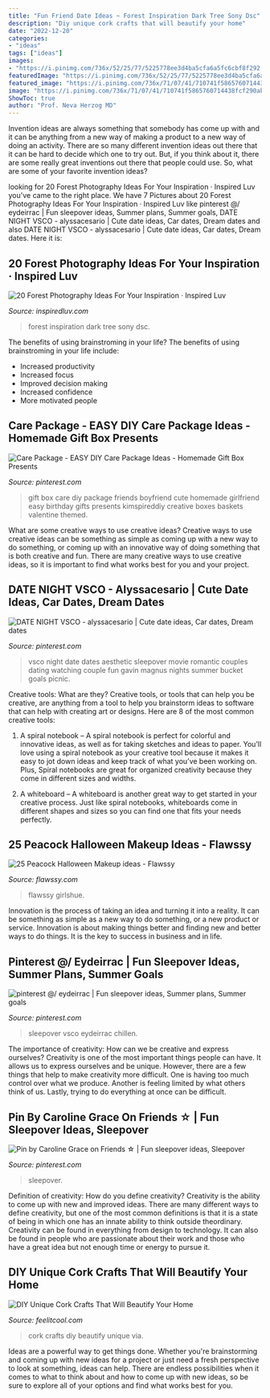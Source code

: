 ```yaml
---
title: "Fun Friend Date Ideas ~ Forest Inspiration Dark Tree Sony Dsc"
description: "Diy unique cork crafts that will beautify your home"
date: "2022-12-20"
categories:
- "ideas"
tags: ["ideas"]
images:
- "https://i.pinimg.com/736x/52/25/77/5225778ee3d4ba5cfa6a5fc6cbf8f292.jpg"
featuredImage: "https://i.pinimg.com/736x/52/25/77/5225778ee3d4ba5cfa6a5fc6cbf8f292.jpg"
featured_image: "https://i.pinimg.com/736x/71/07/41/710741f5865760714438fcf290ab5526.jpg"
image: "https://i.pinimg.com/736x/71/07/41/710741f5865760714438fcf290ab5526.jpg"
ShowToc: true
author: "Prof. Neva Herzog MD"
---
```



Invention ideas are always something that somebody has come up with and it can be anything from a new way of making a product to a new way of doing an activity. There are so many different invention ideas out there that it can be hard to decide which one to try out. But, if you think about it, there are some really great inventions out there that people could use. So, what are some of your favorite invention ideas?

	

		
looking for 20 Forest Photography Ideas For Your Inspiration · Inspired Luv you've came to the right place. We have 7 Pictures about 20 Forest Photography Ideas For Your Inspiration · Inspired Luv like pinterest @/ eydeirrac | Fun sleepover ideas, Summer plans, Summer goals, DATE NIGHT VSCO - alyssacesario | Cute date ideas, Car dates, Dream dates and also DATE NIGHT VSCO - alyssacesario | Cute date ideas, Car dates, Dream dates. Here it is:
		
    
## 20 Forest Photography Ideas For Your Inspiration · Inspired Luv

<img loading=lazy src="http://www.inspiredluv.com/wp-content/uploads/2016/12/forest_tree_dark_forest_photography.jpg" onerror="this.onerror=null;this.src='https://tse2.mm.bing.net/th?id=OIP.l6n_PpBvzvcaH6YMIGN73QHaNK&amp;pid=15.1';" alt="20 Forest Photography Ideas For Your Inspiration · Inspired Luv">

_Source: inspiredluv.com_

>forest inspiration dark tree sony dsc. 

	

The benefits of using brainstroming in your life?
The benefits of using brainstroming in your life include: 
- Increased productivity 
- Increased focus 
- Improved decision making 
- Increased confidence 
- More motivated people

    
## Care Package - EASY DIY Care Package Ideas - Homemade Gift Box Presents

<img loading=lazy src="https://i.pinimg.com/736x/52/25/77/5225778ee3d4ba5cfa6a5fc6cbf8f292.jpg" onerror="this.onerror=null;this.src='https://tse1.mm.bing.net/th?id=OIP.6kI0vWn5H9dUEjh2948XGgHaNM&amp;pid=15.1';" alt="Care Package - EASY DIY Care Package Ideas - Homemade Gift Box Presents">

_Source: pinterest.com_

>gift box care diy package friends boyfriend cute homemade girlfriend easy birthday gifts presents kimspireddiy creative boxes baskets valentine themed. 

	

What are some creative ways to use creative ideas?
Creative ways to use creative ideas can be something as simple as coming up with a new way to do something, or coming up with an innovative way of doing something that is both creative and fun. There are many creative ways to use creative ideas, so it is important to find what works best for you and your project.

    
## DATE NIGHT VSCO - Alyssacesario | Cute Date Ideas, Car Dates, Dream Dates

<img loading=lazy src="https://i.pinimg.com/736x/20/b9/70/20b970c99ef816391fbb483701203786.jpg" onerror="this.onerror=null;this.src='https://tse2.mm.bing.net/th?id=OIP.KbFVpMseqjoJxJRv4vc0DwHaJ4&amp;pid=15.1';" alt="DATE NIGHT VSCO - alyssacesario | Cute date ideas, Car dates, Dream dates">

_Source: pinterest.com_

>vsco night date dates aesthetic sleepover movie romantic couples dating watching couple fun gavin magnus nights summer bucket goals picnic. 

	

Creative tools: What are they?
Creative tools, or tools that can help you be creative, are anything from a tool to help you brainstorm ideas to software that can help with creating art or designs. Here are 8 of the most common creative tools:
1. A spiral notebook – A spiral notebook is perfect for colorful and innovative ideas, as well as for taking sketches and ideas to paper. You’ll love using a spiral notebook as your creative tool because it makes it easy to jot down ideas and keep track of what you’ve been working on. Plus, Spiral notebooks are great for organized creativity because they come in different sizes and widths.

2. A whiteboard – A whiteboard is another great way to get started in your creative process. Just like spiral notebooks, whiteboards come in different shapes and sizes so you can find one that fits your needs perfectly.

    
## 25 Peacock Halloween Makeup Ideas - Flawssy

<img loading=lazy src="https://www.flawssy.com/wp-content/uploads/2016/05/peacock-makeup-for-halloween.jpg" onerror="this.onerror=null;this.src='https://tse2.mm.bing.net/th?id=OIP.1BedXWjEfKwmOocyDcrXOAHaLD&amp;pid=15.1';" alt="25 Peacock Halloween Makeup ideas - Flawssy">

_Source: flawssy.com_

>flawssy girlshue. 

	

Innovation is the process of taking an idea and turning it into a reality. It can be something as simple as a new way to do something, or a new product or service. Innovation is about making things better and finding new and better ways to do things. It is the key to success in business and in life.

    
## Pinterest @/ Eydeirrac | Fun Sleepover Ideas, Summer Plans, Summer Goals

<img loading=lazy src="https://i.pinimg.com/736x/71/07/41/710741f5865760714438fcf290ab5526.jpg" onerror="this.onerror=null;this.src='https://tse1.mm.bing.net/th?id=OIP.GJQtm4Z_TDA4RksgHvIpIgHaOO&amp;pid=15.1';" alt="pinterest @/ eydeirrac | Fun sleepover ideas, Summer plans, Summer goals">

_Source: pinterest.com_

>sleepover vsco eydeirrac chillen. 

	

The importance of creativity: How can we be creative and express ourselves?
Creativity is one of the most important things people can have. It allows us to express ourselves and be unique. However, there are a few things that help to make creativity more difficult. One is having too much control over what we produce. Another is feeling limited by what others think of us. Lastly, trying to do everything at once can be difficult.

    
## Pin By Caroline Grace On Friends ☆ | Fun Sleepover Ideas, Sleepover

<img loading=lazy src="https://i.pinimg.com/736x/b1/ca/40/b1ca40e89bcbb5c6558502a868fb36ff.jpg" onerror="this.onerror=null;this.src='https://tse4.mm.bing.net/th?id=OIP.UPv1q-j7NgA-fQiX8EUzLAHaJ4&amp;pid=15.1';" alt="Pin by Caroline Grace on Friends ☆ | Fun sleepover ideas, Sleepover">

_Source: pinterest.com_

>sleepover. 

	

Definition of creativity: How do you define creativity?
Creativity is the ability to come up with new and improved ideas. There are many different ways to define creativity, but one of the most common definitions is that it is a state of being in which one has an innate ability to think outside theordinary. Creativity can be found in everything from design to technology. It can also be found in people who are passionate about their work and those who have a great idea but not enough time or energy to pursue it.

    
## DIY Unique Cork Crafts That Will Beautify Your Home

<img loading=lazy src="https://feelitcool.com/wp-content/uploads/2016/07/cork-crafts-decor-ideas5.jpg" onerror="this.onerror=null;this.src='https://tse1.mm.bing.net/th?id=OIP.EwkePaNTMxzwS6hk4ozk2gHaLH&amp;pid=15.1';" alt="DIY Unique Cork Crafts That Will Beautify Your Home">

_Source: feelitcool.com_

>cork crafts diy beautify unique via. 

	

Ideas are a powerful way to get things done. Whether you're brainstorming and coming up with new ideas for a project or just need a fresh perspective to look at something, ideas can help. There are endless possibilities when it comes to what to think about and how to come up with new ideas, so be sure to explore all of your options and find what works best for you.

